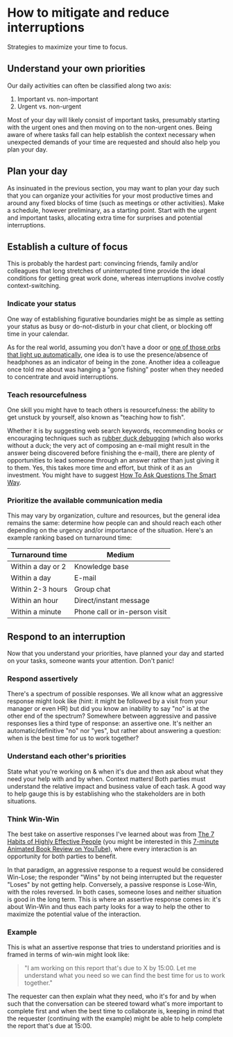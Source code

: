 How to mitigate and reduce interruptions
========================================
Strategies to maximize your time to focus.


Understand your own priorities
------------------------------

Our daily activities can often be classified along two axis:
1. Important vs. non-important
2. Urgent vs. non-urgent

Most of your day will likely consist of important tasks, presumably starting with the urgent ones and then moving on to the non-urgent ones.  Being aware of where tasks fall can help establish the context necessary when unexpected demands of your time are requested and should also help you plan your day.


Plan your day
-------------

As insinuated in the previous section, you may want to plan your day such that you can organize your activities for your most productive times and around any fixed blocks of time (such as meetings or other activities).  Make a schedule, however preliminary, as a starting point.  Start with the urgent and important tasks, allocating extra time for surprises and potential interruptions.


Establish a culture of focus
----------------------------

This is probably the hardest part:  convincing friends, family and/or colleagues that long stretches of uninterrupted time provide the ideal conditions for getting great work done, whereas interruptions involve costly context-switching.

### Indicate your status

One way of establishing figurative boundaries might be as simple as setting your status as busy or do-not-disturb in your chat client, or blocking off time in your calendar.

As for the real world, assuming you don't have a door or [one of those orbs that light up automatically](https://www.busylight.com/en/about), one idea is to use the presence/absence of headphones as an indicator of being in the zone.  Another idea a colleague once told me about was hanging a "gone fishing" poster when they needed to concentrate and avoid interruptions.

### Teach resourcefulness

One skill you might have to teach others is resourcefulness: the ability to get unstuck by yourself, also known as "teaching how to fish".

Whether it is by suggesting web search keywords, recommending books or encouraging techniques such as [rubber duck debugging](https://rubberduckdebugging.com/) (which also works without a duck; the very act of composing an e-mail might result in the answer being discovered before finishing the e-mail), there are plenty of opportunities to lead someone through an answer rather than just giving it to them.  Yes, this takes more time and effort, but think of it as an investment.  You might have to suggest [How To Ask Questions The Smart Way](http://catb.org/~esr/faqs/smart-questions.html).


### Prioritize the available communication media

This may vary by organization, culture and resources, but the general idea remains the same: determine how people can and should reach each other depending on the urgency and/or importance of the situation.  Here's an example ranking based on turnaround time:

| Turnaround time   | Medium                        |
| ----------------- | ----------------------------- |
| Within a day or 2 | Knowledge base                |
| Within a day      | E-mail                        |
| Within 2-3 hours  | Group chat                    |
| Within an hour    | Direct/instant message        |
| Within a minute   | Phone call or in-person visit |


Respond to an interruption
--------------------------

Now that you understand your priorities, have planned your day and started on your tasks, someone wants your attention.  Don't panic!

### Respond assertively

There's a spectrum of possible responses.  We all know what an aggressive response might look like (hint: it might be followed by a visit from your manager or even HR) but did you know an inability to say "no" is at the other end of the spectrum?  Somewhere between aggressive and passive responses lies a third type of response: an assertive one.  It's neither an automatic/definitive "no" nor "yes", but rather about answering a question:  when is the best time for us to work together?

### Understand each other's priorities

State what you're working on & when it's due and then ask about what they need your help with and by when.  Context matters!  Both parties must understand the relative impact and business value of each task. A good way to help gauge this is by establishing who the stakeholders are in both situations.


### Think Win-Win

The best take on assertive responses I've learned about was from [The 7 Habits of Highly Effective People](https://en.wikipedia.org/wiki/The_7_Habits_of_Highly_Effective_People) (you might be interested in this [7-minute Animated Book Review on YouTube](https://www.youtube.com/watch?v=jy8XE5h8qGM)), where every interaction is an opportunity for both parties to benefit.

In that paradigm, an aggressive response to a request would be considered Win-Lose; the responder "Wins" by not being interrupted but the requester "Loses" by not getting help.  Conversely, a passive response is Lose-Win, with the roles reversed.  In both cases, someone loses and neither situation is good in the long term.  This is where an assertive response comes in: it's about Win-Win and thus each party looks for a way to help the other to maximize the potential value of the interaction.

### Example

This is what an assertive response that tries to understand priorities and is framed in terms of win-win might look like:
> "I am working on this report that's due to X by 15:00.  Let me understand what you need so we can find the best time for us to work together."

The requester can then explain what they need, who it's for and by when such that the conversation can be steered toward what's more important to complete first and when the best time to collaborate is, keeping in mind that the requester (continuing with the example) might be able to help complete the report that's due at 15:00.
